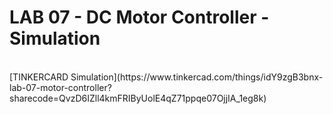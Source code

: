 # LAB 07 - DC Motor Controller - Simulation 
<br>
[TINKERCARD Simulation](https://www.tinkercad.com/things/idY9zgB3bnx-lab-07-motor-controller?sharecode=QvzD6IZll4kmFRIByUolE4qZ71ppqe07OjjIA_1eg8k) 